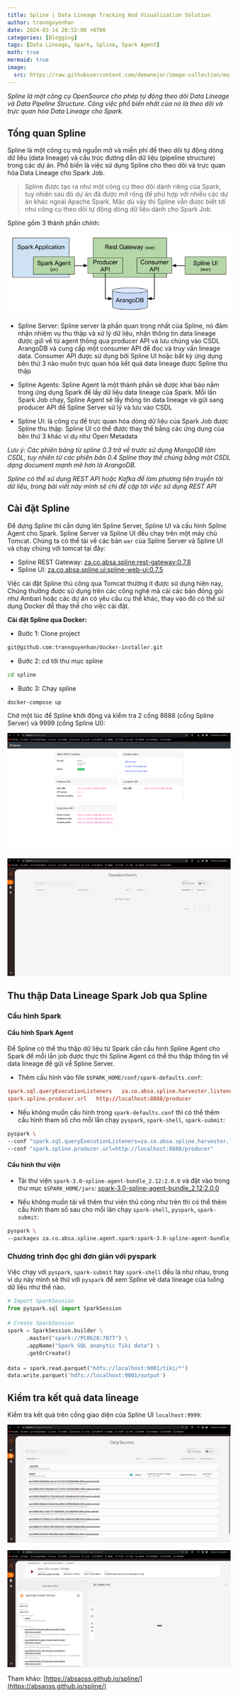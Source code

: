 ```yaml
---
title: Spline | Data Lineage Tracking And Visualization Solution
author: trannguyenhan 
date: 2024-03-14 20:52:00 +0700
categories: [Blogging]
tags: [Data Lineage, Spark, Spline, Spark Agent]
math: true
mermaid: true
image:
  src: https://raw.githubusercontent.com/demanejar/image-collection/main/spline_agent/spline_server.png
---
```


*Spline là một công cụ OpenSource cho phép tự động theo dõi Data Lineage và Data Pipeline Structure. Công việc phổ biến nhất của nó là theo dõi và trực quan hóa Data Lineage cho Spark.*

## Tổng quan Spline

Spline là một công cụ mã nguồn mở và miễn phí để theo dõi tự động dòng dữ liệu (data lineage) và cấu trúc đường dẫn dữ liệu (pipeline structure) trong các dự án. Phổ biến là việc sử dụng Spline cho theo dõi và trực quan hóa Data Lineage cho Spark Job.

> Spline được tạo ra như một công cụ theo dõi dành riêng của Spark, tuy nhiên sau đó dự án đã được mở rộng để phù hợp với nhiều các dự án khác ngoài Apache Spark. Mặc dù vậy thì Spline vẫn được biết tới như công cụ theo dõi tự động dòng dữ liệu dành cho Spark Job.

Spline gồm 3 thành phần chính: 

![](https://raw.githubusercontent.com/demanejar/image-collection/main/spline_agent/data_structure_spark.png)

- Spline Server: Spline server là phần quan trọng nhất của Spline, nó đảm nhận nhiệm vụ thu thập và xử lý dữ liệu, nhận thông tin data lineage được gửi về từ agent thông qua producer API và lưu chúng vào CSDL ArangoDB và cung cấp một consumer API để đọc và truy vấn lineage data. Consumer API được sử dụng bởi Spline UI hoặc bất kỳ ứng dụng bên thứ 3 nào muốn trực quan hóa kết quả data lineage được Spline thu thập

- Spline Agents: Spline Agent là một thành phần sẽ được khai báo nằm trong ứng dụng Spark để lấy dữ liệu data lineage của Spark. Mỗi lần Spark Job chạy, Spline Agent sẽ lấy thông tin data lineage và gửi sang producer API để Spline Server sử lý và lưu vào CSDL

- Spline UI: là công cụ để trực quan hóa dòng dữ liệu của Spark Job được Spline thu thập. Spline UI có thể được thay thế bằng các ứng dụng của bên thứ 3 khác ví dụ như Open Metadata

*Lưu ý: Các phiên bảng từ spline 0.3 trở về trước sử dụng MongoDB làm CSDL, tuy nhiên từ các phiên bản 0.4 Spline thay thế chúng bằng một CSDL dạng document mạnh mẽ hơn là ArangoDB.*

*Spline có thể sử dụng REST API hoặc Kafka để làm phương tiện truyền tải dữ liệu, trong bài viết này mình sẽ chỉ đề cập tới việc sử dụng REST API*

## Cài đặt Spline

Để dựng Spline thì cần dựng lên Spline Server, Spline UI và cấu hình Spline Agent cho Spark. Spline Server và Spline UI đều chạy trên một máy chủ Tomcat. Chúng ta có thể tải về các bản `war` của Spline Server và Spline UI và chạy chúng với tomcat tại đây: 

- Spline REST Gateway: [za.co.absa.spline:rest-gateway:0.7.8](https://repo1.maven.org/maven2/za/co/absa/spline/rest-gateway/0.7.8/)
- Spline UI: [za.co.absa.spline.ui:spline-web-ui:0.7.5](https://repo1.maven.org/maven2/za/co/absa/spline/ui/spline-web-ui/0.7.5/)

Việc cài đặt Spline thủ công qua Tomcat thường ít được sử dụng hiện nay, Chúng thường được sử dụng trên các công nghệ mà cài các bản đóng gói như Ambari hoặc các dự án có yêu cầu cụ thể khác, thay vào đó có thể sử dụng Docker để thay thế cho việc cài đặt.

**Cài đặt Spline qua Docker:**

- Bước 1: Clone project 

```bash
git@github.com:trannguyenhan/docker-installer.git
```

- Bước 2: cd tới thư mục spline

```bash
cd spline
```

- Bước 3: Chạy spline

```bash
docker-compose up
```

Chờ một lúc để Spline khởi động và kiểm tra 2 cổng 8888 (cổng Spline Server) và 9999 (cổng Spline UI):

![](https://raw.githubusercontent.com/demanejar/image-collection/main/spline_agent/spline_server.png)

![](https://raw.githubusercontent.com/demanejar/image-collection/main/spline_agent/spline_Ui.png)

## Thu thập Data Lineage Spark Job qua Spline

### Cầu hình Spark 

#### Cấu hình Spark Agent

Để Spline có thể thu thập dữ liệu từ Spark cần cấu hình Spline Agent cho Spark để mỗi lần job được thực thi Spline Agent có thể thu thập thông tin về data lineage để gửi vể Spline Server. 

- Thêm cấu hình vào file `$SPARK_HOME/conf/spark-defaults.conf`: 

```conf
spark.sql.queryExecutionListeners   za.co.absa.spline.harvester.listener.SplineQueryExecutionListener
spark.spline.producer.url   http://localhost:8888/producer
```

- Nếu không muốn cấu hình trong `spark-defaults.conf` thì có thể thêm cấu hình tham số cho mỗi lần chạy `pyspark`, `spark-shell`, `spark-submit`: 

```bash
pyspark \
--conf "spark.sql.queryExecutionListeners=za.co.absa.spline.harvester.listener.SplineQueryExecutionListener" \
--conf "spark.spline.producer.url=http://localhost:8888/producer"
```

#### Cấu hình thư viện

- Tải thư viện `spark-3.0-spline-agent-bundle_2.12:2.0.0` và đặt vào trong thư mục `$SPARK_HOME/jars`: [spark-3.0-spline-agent-bundle_2.12:2.0.0](https://github.com/demanejar/download-folder/blob/main/jars/spline/spark-3.2-spline-agent-bundle_2.12-2.0.0.jar)

- Nếu không muốn tải về thêm thư viện thủ công như trên thì có thể thêm cấu hình tham số sau cho mỗi lân chạy `spark-shell`, `pyspark`, `spark-submit`: 

```bash
pyspark \
--packages za.co.absa.spline.agent.spark:spark-3.0-spline-agent-bundle_2.12:2.0.0
```

### Chương trình đọc ghi đơn giản với pyspark

Việc chạy với `pyspark`, `spark-submit` hay `spark-shell` đều là như nhau, trong ví dụ này mình sẽ thử với `pyspark` để xem Spline vẽ data lineage của luồng dữ liệu như thế nào.

```python
# Import SparkSession
from pyspark.sql import SparkSession

# Create SparkSession 
spark = SparkSession.builder \
      .master("spark://PC0628:7077") \
      .appName("Spark SQL ananytic Tiki data") \
      .getOrCreate()

data = spark.read.parquet("hdfs://localhost:9001/tiki/*")
data.write.parquet('hdfs://localhost:9001/output')
```

## Kiểm tra kết quả data lineage

Kiểm tra kết quả trên cổng giao diện của Spline UI `localhost:9999`:

![](https://raw.githubusercontent.com/demanejar/image-collection/main/spline_agent/result_data_source.png)

![](https://raw.githubusercontent.com/demanejar/image-collection/main/spline_agent/result_spline_agent.png)

Tham khảo: [https://absaoss.github.io/spline/](https://absaoss.github.io/spline/)